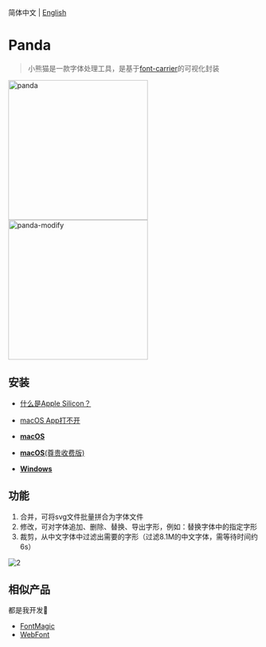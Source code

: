 简体中文 | [English](./README.md)

# Panda

> 小熊猫是一款字体处理工具，是基于<a href="https://github.com/purplebamboo/font-carrier">font-carrier</a>的可视化封装

<img alt="panda" width="280" src="https://github.com/leibnizli/panda/assets/1193966/5abe092c-8cb1-4dc7-af4d-14beff7a9676"><img alt="panda-modify" width="280" src="https://github.com/leibnizli/panda/assets/1193966/9330149f-3faf-46ff-80d0-6096d4aadba1">

## 安装

* [什么是Apple Silicon？](https://arayofsunshine.dev/zh-Hans/blog/apple-silicon)
* [macOS App打不开](https://arayofsunshine.dev//zh-Hans/blog/macos-app-cannot-be-opened)

* <a href="https://github.com/leibnizli/panda/releases">**macOS**</a>
* <a href="https://apps.apple.com/us/app/webfont-export-glyphs-to-svg/id1181350496?mt=12">**macOS**(尊贵收费版)</a>
* <a href="https://github.com/leibnizli/panda/releases">**Windows**</a>

## 功能

1. 合并，可将svg文件批量拼合为字体文件
2. 修改，可对字体追加、删除、替换、导出字形，例如：替换字体中的指定字形
3. 裁剪，从中文字体中过滤出需要的字形（过滤8.1M的中文字体，需等待时间约6s）

<img src="https://cloud.githubusercontent.com/assets/1193966/15237920/3edb94a0-1905-11e6-992e-84fa3a7b91c4.gif" alt="2" style="max-width:100%;">


## 相似产品

都是我开发🤣

* <a href="https://github.com/leibnizli/FontMagic">FontMagic</a>
* <a href="https://github.com/leibnizli/WebFont">WebFont</a>


